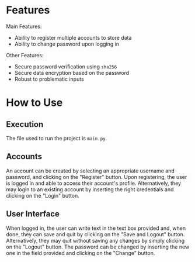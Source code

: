 # Features

Main Features:

* Ability to register multiple accounts to store data
* Ability to change password upon logging in

Other Features:

* Secure password verification using ``sha256``
* Secure data encryption based on the password
* Robust to problematic inputs

# How to Use

## Execution

The file used to run the project is ``main.py``.

## Accounts

An account can be created by selecting an appropriate username and password, and clicking on the "Register" button. Upon registering, the user is logged in and able to access their account's profile. Alternatively, they may login to an existing account by inserting the right credentials and clicking on the "Login" button.

## User Interface

When logged in, the user can write text in the text box provided and, when done, they can save and quit by clicking on the "Save and Logout" button. Alternatively, they may quit without saving any changes by simply clicking on the "Logout" button. The password can be changed by inserting the new one in the field provided and clicking on the "Change" button.

